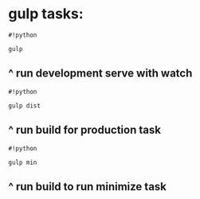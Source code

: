 # gulp tasks:

```
#!python

gulp
```
^ run development serve with watch
--------------------------------------

```
#!python

gulp dist
```
^ run build for production task
--------------------------------------

```
#!python

gulp min
```
^ run build to run minimize task
--------------------------------------